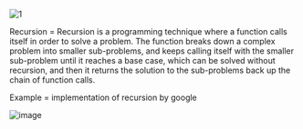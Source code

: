 ![1](https://user-images.githubusercontent.com/98683742/216766131-e2dc4bf1-7adf-4ae0-862a-b331e993f94a.PNG)

Recursion = 
        Recursion is a programming technique where a function calls itself in order to solve a problem. The function breaks down a complex problem into smaller sub-problems, and keeps calling itself with the smaller sub-problem until it reaches a base case, which can be solved without recursion, and then it returns the solution to the sub-problems back up the chain of function calls.
 
 Example  = implementation of recursion by google 
 
 ![image](https://user-images.githubusercontent.com/98683742/216766344-8b99dca4-fde0-4678-8129-c0c46c2b676d.png)

